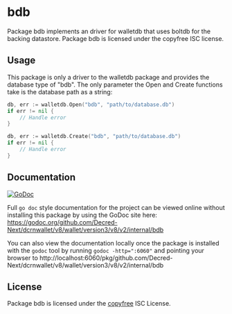 bdb
===

Package bdb implements an driver for walletdb that uses boltdb for the backing
datastore.  Package bdb is licensed under the copyfree ISC license.

## Usage

This package is only a driver to the walletdb package and provides the database
type of "bdb".  The only parameter the Open and Create functions take is the
database path as a string:

```Go
db, err := walletdb.Open("bdb", "path/to/database.db")
if err != nil {
	// Handle error
}
```

```Go
db, err := walletdb.Create("bdb", "path/to/database.db")
if err != nil {
	// Handle error
}
```

## Documentation

[![GoDoc](https://godoc.org/github.com/Decred-Next/dcrnwallet/v8/wallet/version3/v8/v2/internal/bdb?status.png)](https://godoc.org/github.com/Decred-Next/dcrnwallet/v8/wallet/version3/v8/v2/internal/bdb)

Full `go doc` style documentation for the project can be viewed online without
installing this package by using the GoDoc site here:
https://godoc.org/github.com/Decred-Next/dcrnwallet/v8/wallet/version3/v8/v2/internal/bdb

You can also view the documentation locally once the package is installed with
the `godoc` tool by running `godoc -http=":6060"` and pointing your browser to
http://localhost:6060/pkg/github.com/Decred-Next/dcrnwallet/v8/wallet/version3/v8/v2/internal/bdb

## License

Package bdb is licensed under the [copyfree](http://copyfree.org) ISC
License.
